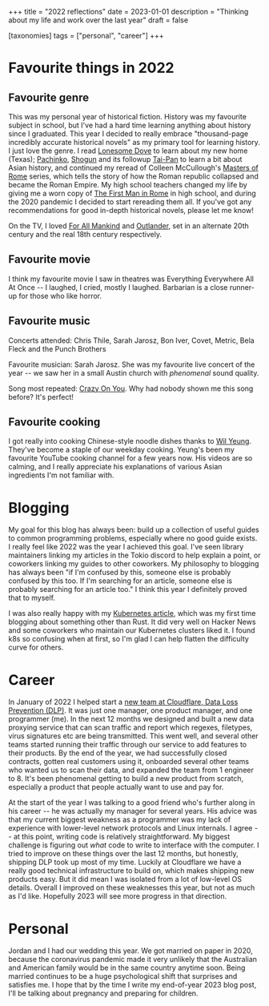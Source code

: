 +++
title = "2022 reflections"
date = 2023-01-01
description = "Thinking about my life and work over the last year"
draft = false

[taxonomies]
tags = ["personal", "career"]
+++

<!-- more -->

# Favourite things in 2022

## Favourite genre

This was my personal year of historical fiction. History was my favourite subject in school, but I've had a hard time learning anything about history since I graduated. This year I decided to really embrace "thousand-page incredibly accurate historical novels" as my primary tool for learning history. I just love the genre. I read [Lonesome Dove] to learn about my new home (Texas); [Pachinko], [Shogun] and its followup [Tai-Pan] to learn a bit about Asian history, and continued my reread of Colleen McCullough's [Masters of Rome] series, which tells the story of how the Roman republic collapsed and became the Roman Empire. My high school teachers changed my life by giving me a worn copy of [The First Man in Rome] in high school, and during the 2020 pandemic I decided to start rereading them all. If you've got any recommendations for good in-depth historical novels, please let me know!

On the TV, I loved [For All Mankind] and [Outlander], set in an alternate 20th century and the real 18th century respectively. 

## Favourite movie

I think my favourite movie I saw in theatres was Everything Everywhere All At Once -- I laughed, I cried, mostly I laughed. Barbarian is a close runner-up for those who like horror.

## Favourite music

Concerts attended: Chris Thile, Sarah Jarosz, Bon Iver, Covet, Metric, Bela Fleck and the Punch Brothers

Favourite musician: Sarah Jarosz. She was my favourite live concert of the year -- we saw her in a small Austin church with _phenomenal_ sound quality.

Song most repeated: [Crazy On You]. Why had nobody shown me this song before? It's perfect!

## Favourite cooking

I got really into cooking Chinese-style noodle dishes thanks to [Wil Yeung](https://www.youtube.com/watch?v=DOKvDbkJrdE). They've become a staple of our weekday cooking. Yeung's been my favourite YouTube cooking channel for a few years now. His videos are so calming, and I really appreciate his explanations of various Asian ingredients I'm not familiar with.

# Blogging

My goal for this blog has always been: build up a collection of useful guides to common programming problems, especially where no good guide exists. I really feel like 2022 was the year I achieved this goal. I've seen library maintainers linking my articles in the Tokio discord to help explain a point, or coworkers linking my guides to other coworkers. My philosophy to blogging has always been "if I'm confused by this, someone else is probably confused by this too. If I'm searching for an article, someone else is probably searching for an article too." I think this year I definitely proved that to myself.

I was also really happy with my [Kubernetes article], which was my first time blogging about something other than Rust. It did very well on Hacker News and some coworkers who maintain our Kubernetes clusters liked it. I found k8s so confusing when at first, so I'm glad I can help flatten the difficulty curve for others.

# Career

In January of 2022 I helped start a [new team at Cloudflare, Data Loss Prevention (DLP)][dlp-blog]. It was just one manager, one product manager, and one programmer (me). In the next 12 months we designed and built a new data proxying service that can scan traffic and report which regexes, filetypes, virus signatures etc are being transmitted. This went well, and several other teams started running their traffic through our service to add features to their products. By the end of the year, we had successfully closed contracts, gotten real customers using it, onboarded several other teams who wanted us to scan their data, and expanded the team from 1 engineer to 8. It's been phenomenal getting to build a new product from scratch, especially a product that people actually want to use and pay for.

At the start of the year I was talking to a good friend who's further along in his career -- he was actually my manager for several years. His advice was that my current biggest weakness as a programmer was my lack of experience with lower-level network protocols and Linux internals. I agree -- at this point, writing code is relatively straightforward. My biggest challenge is figuring out _what_ code to write to interface with the computer. I tried to improve on these things over the last 12 months, but honestly, shipping DLP took up most of my time. Luckily at Cloudflare we have a really good technical infrastructure to build on, which makes shipping new products easy. But it did mean I was isolated from a lot of low-level OS details. Overall I improved on these weaknesses this year, but not as much as I'd like. Hopefully 2023 will see more progress in that direction.

# Personal

Jordan and I had our wedding this year. We got married on paper in 2020, because the coronavirus pandemic made it very unlikely that the Australian and American family would be in the same country anytime soon. Being married continues to be a huge psychological shift that surprises and satisfies me. I hope that by the time I write my end-of-year 2023 blog post, I'll be talking about pregnancy and preparing for children.

[The First Man in Rome]: https://www.goodreads.com/book/show/480570.The_First_Man_in_Rome
[Masters of Rome]: https://en.wikipedia.org/wiki/Masters_of_Rome
[Shogun]: https://en.m.wikipedia.org/wiki/Sh%C5%8Dgun_(novel)
[Tai-Pan]: https://en.wikipedia.org/wiki/Tai-Pan_(novel)
[Lonesome Dove]: https://en.wikipedia.org/wiki/Lonesome_Dove
[Pachinko]: https://en.wikipedia.org/wiki/Pachinko_(novel)
[For All Mankind]: https://en.wikipedia.org/wiki/For_All_Mankind_(TV_series)
[Outlander]: https://en.wikipedia.org/wiki/Outlander_(TV_series)
[Crazy On You]: https://www.youtube.com/watch?v=OZuW6BH_Vak
[Kubernetes article]: /kubernetes-problems
[dlp-blog]: https://blog.cloudflare.com/inline-data-loss-prevention/
